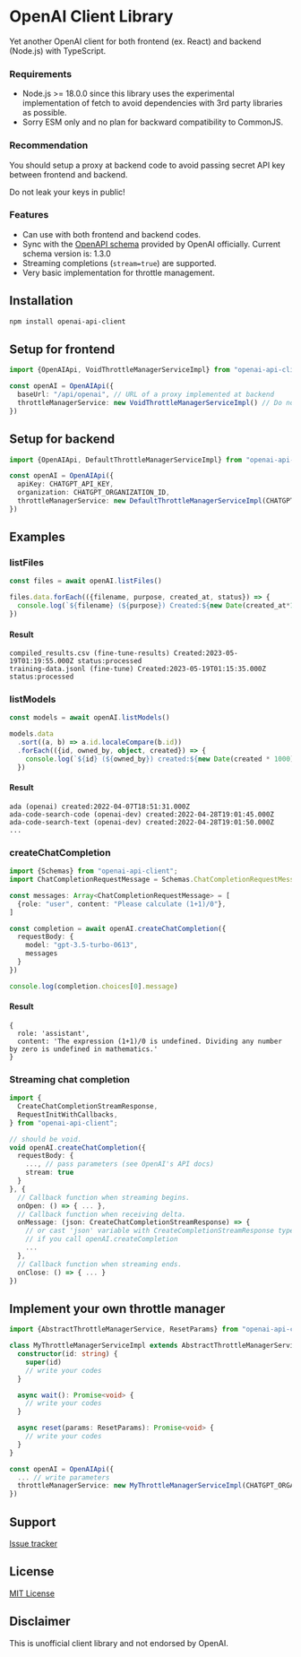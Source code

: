 # OpenAI Client Library
Yet another OpenAI client for both frontend (ex. React) and backend (Node.js) with TypeScript.

### Requirements
* Node.js >= 18.0.0 since this library uses the experimental implementation of fetch
to avoid dependencies with 3rd party libraries as possible.
* Sorry ESM only and no plan for backward compatibility to CommonJS.

### Recommendation
You should setup a proxy at backend code to avoid passing secret API key between frontend and backend.

Do not leak your keys in public!

### Features
* Can use with both frontend and backend codes.
* Sync with the [OpenAPI schema](https://raw.githubusercontent.com/openai/openai-openapi/master/openapi.yaml) provided by OpenAI officially. Current schema version is: 1.3.0
* Streaming completions (`stream=true`) are supported.
* Very basic implementation for throttle management.

## Installation
```bash
npm install openai-api-client
```

## Setup for frontend

```typescript
import {OpenAIApi, VoidThrottleManagerServiceImpl} from "openai-api-client";

const openAI = OpenAIApi({
  baseUrl: "/api/openai", // URL of a proxy implemented at backend
  throttleManagerService: new VoidThrottleManagerServiceImpl() // Do not care about rate limit
})
```

## Setup for backend

```typescript
import {OpenAIApi, DefaultThrottleManagerServiceImpl} from "openai-api-client";

const openAI = OpenAIApi({
  apiKey: CHATGPT_API_KEY,
  organization: CHATGPT_ORGANIZATION_ID,
  throttleManagerService: new DefaultThrottleManagerServiceImpl(CHATGPT_ORGANIZATION_ID)
})
```

## Examples
### listFiles

```typescript
const files = await openAI.listFiles()

files.data.forEach(({filename, purpose, created_at, status}) => {
  console.log(`${filename} (${purpose}) Created:${new Date(created_at*1000).toISOString()} status:${status}`)
})
```
#### Result
```text
compiled_results.csv (fine-tune-results) Created:2023-05-19T01:19:55.000Z status:processed
training-data.jsonl (fine-tune) Created:2023-05-19T01:15:35.000Z status:processed
```

### listModels
```typescript
const models = await openAI.listModels()

models.data
  .sort((a, b) => a.id.localeCompare(b.id))
  .forEach(({id, owned_by, object, created}) => {
    console.log(`${id} (${owned_by}) created:${new Date(created * 1000).toISOString()}`)
  })
```

#### Result
```text
ada (openai) created:2022-04-07T18:51:31.000Z
ada-code-search-code (openai-dev) created:2022-04-28T19:01:45.000Z
ada-code-search-text (openai-dev) created:2022-04-28T19:01:50.000Z
...
```

### createChatCompletion
```typescript
import {Schemas} from "openai-api-client";
import ChatCompletionRequestMessage = Schemas.ChatCompletionRequestMessage;

const messages: Array<ChatCompletionRequestMessage> = [
  {role: "user", content: "Please calculate (1+1)/0"},
]

const completion = await openAI.createChatCompletion({
  requestBody: {
    model: "gpt-3.5-turbo-0613",
    messages
  }
})

console.log(completion.choices[0].message)
```

#### Result
```text
{
  role: 'assistant',
  content: 'The expression (1+1)/0 is undefined. Dividing any number by zero is undefined in mathematics.'
}
```

### Streaming chat completion
```typescript
import {
  CreateChatCompletionStreamResponse,
  RequestInitWithCallbacks,
} from "openai-api-client";

// should be void.
void openAI.createChatCompletion({
  requestBody: {
    ..., // pass parameters (see OpenAI's API docs)
    stream: true
  }
}, {
  // Callback function when streaming begins.
  onOpen: () => { ... },
  // Callback function when receiving delta.
  onMessage: (json: CreateChatCompletionStreamResponse) => {
    // or cast 'json' variable with CreateCompletionStreamResponse type
    // if you call openAI.createCompletion
    ...
  },
  // Callback function when streaming ends.
  onClose: () => { ... }
})
```

## Implement your own throttle manager

```typescript
import {AbstractThrottleManagerService, ResetParams} from "openai-api-client";

class MyThrottleManagerServiceImpl extends AbstractThrottleManagerService {
  constructor(id: string) {
    super(id)
    // write your codes
  }

  async wait(): Promise<void> {
    // write your codes
  }

  async reset(params: ResetParams): Promise<void> {
    // write your codes
  }
}

const openAI = OpenAIApi({
  ... // write parameters
  throttleManagerService: new MyThrottleManagerServiceImpl(CHATGPT_ORGANIZATION_ID)
})
```

## Support
[Issue tracker](https://github.com/TAILBONE-jp/openai-api-client/issues)

## License
[MIT License](https://github.com/TAILBONE-jp/openai-api-client/blob/HEAD/LICENSE)

## Disclaimer
This is unofficial client library and not endorsed by OpenAI.
